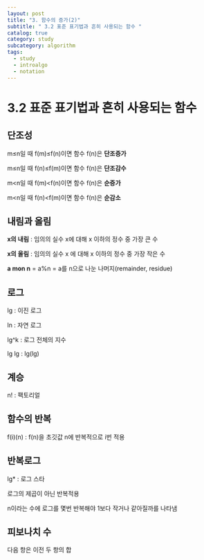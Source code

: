 ```yaml
---
layout: post
title: "3. 함수의 증가(2)"
subtitle: " 3.2 표준 표기법과 흔히 사용되는 함수 "
catalog: true
category: study
subcategory: algorithm
tags:
  - study
  - introalgo
  - notation
---
```


# 3.2 표준 표기법과 흔히 사용되는 함수

## 단조성

m≤n일 때 f(m)≤f(n)이면 함수 f(n)은 **단조증가**

m≤n일 때 f(n)≤f(m)이면 함수 f(n)은 **단조감수**

m<n일 때 f(m)<f(n)이면 함수 f(n)은 **순증가**

m<n일 때 f(n)<f(m)이면 함수 f(n)은 **순감소**

## 내림과 올림

**x의 내림** : 임의의 실수 x에 대해 x 이하의 정수 중 가장 큰 수

**x의 올림** : 임의의 실수 x 에 대해 x 이하의 정수 중 가장 작은 수

**a mon n** = a%n = a를 n으로 나눈 나머지(remainder, residue)

## 로그

lg : 이진 로그

ln : 자연 로그

lg^k : 로그 전체의 지수

lg lg : lg(lg)

## 계승

n! : 팩토리얼

## 함수의 반복

f(i)(n) : f(n)을 초깃값 n에 반복적으로 i번 적용

## 반복로그

lg\* : 로그 스타

로그의 제곱이 아닌 반복적용

n이라는 수에 로그를 몇번 반복해야 1보다 작거나 같아질까를 나타냄

## 피보나치 수

다음 항은 이전 두 항의 합
